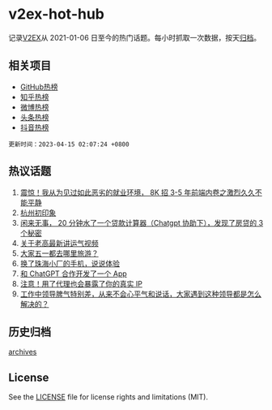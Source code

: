 # v2ex-hot-hub

 记录[V2EX](https://www.v2ex.com/)从 2021-01-06 日至今的热门话题。每小时抓取一次数据，按天[归档](archives)。
 
 ## 相关项目

- [GitHub热榜](https://github.com/snaildev/github-hot-hub)
- [知乎热榜](https://github.com/snaildev/zhihu-hot-hub)
- [微博热榜](https://github.com/snaildev/weibo-hot-hub)
- [头条热榜](https://github.com/snaildev/toutiao-hot-hub)
- [抖音热榜](https://github.com/snaildev/douyin-hot-hub)


 `更新时间：2023-04-15 02:07:24 +0800`

## 热议话题

1. [震惊！我从为见过如此恶劣的就业环境， 8K 招 3-5 年前端内卷之激烈久久不能平静](https://www.v2ex.com/t/932520)
1. [杭州初印象](https://www.v2ex.com/t/932393)
1. [闲来无事， 20 分钟水了一个贷款计算器（Chatgpt 协助下），发现了房贷的 3 个秘密](https://www.v2ex.com/t/932456)
1. [关于老高最新讲运气视频](https://www.v2ex.com/t/932438)
1. [大家五一都去哪里旅游？](https://www.v2ex.com/t/932494)
1. [换了珠海小厂的手机，说说体验](https://www.v2ex.com/t/932411)
1. [和 ChatGPT 合作开发了一个 App](https://www.v2ex.com/t/932394)
1. [注意！用了代理也会暴露了你的真实 IP](https://www.v2ex.com/t/932532)
1. [工作中领导脾气特别差，从来不会心平气和说话，大家遇到这种领导都是怎么解决的？](https://www.v2ex.com/t/932420)

## 历史归档

[archives](archives)

## License

See the [LICENSE](LICENSE) file for license rights and limitations (MIT).
